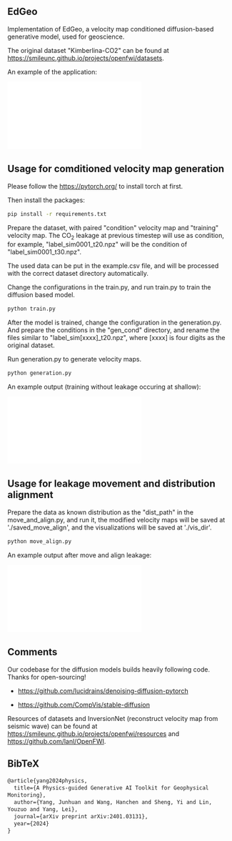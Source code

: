 ## EdGeo

Implementation of EdGeo, a velocity map conditioned diffusion-based generative model, used for geoscience.

The original dataset "Kimberlina-CO2" can be found at 
https://smileunc.github.io/projects/openfwi/datasets.

An example of the application:

![Background](./images/background.pdf)


## Usage for comditioned velocity map generation

Please follow the https://pytorch.org/ to install torch at first.

Then install the packages:

```bash
pip install -r requirements.txt
```

Prepare the dataset, with paired "condition" velocity map and "training" velocity map. The  CO<sub>2</sub> leakage at previous timestep will use as condition, for example, "label_sim0001_t20.npz" will be the condition of "label_sim0001_t30.npz". 

The used data can be put in the example.csv file, and will be processed with the correct dataset directory automatically.

Change the configurations in the train.py, and run train.py to train the diffusion based model.

```bash
python train.py
```

After the model is trained, change the configuration in the generation.py. And prepare the conditions in the "gen_cond" directory, and rename the files similar to "label_sim[xxxx]_t20.npz", where [xxxx] is four digits as the original dataset.

Run generation.py to generate velocity maps.

```bash
python generation.py
```
An example output (training without leakage occuring at shallow):

![Generated](./images/generated_velocity_map.pdf)

## Usage for leakage movement and distribution alignment 

Prepare the data as known distribution as the "dist_path" in the move_and_align.py, and run it, the modified velocity maps will be saved at './saved_move_align', and the visualizations will be saved at './vis_dir'.

```bash
python move_align.py
```

An example output after move and align leakage:

![MovedAligned](./images/moved_and_aligned_velocity_map.pdf)

## Comments

Our codebase for the diffusion models builds heavily following code. Thanks for open-sourcing!

- https://github.com/lucidrains/denoising-diffusion-pytorch

- https://github.com/CompVis/stable-diffusion

Resources of datasets and InversionNet (reconstruct velocity map from seismic wave) can be found at https://smileunc.github.io/projects/openfwi/resources and https://github.com/lanl/OpenFWI.

## BibTeX
```
@article{yang2024physics,
  title={A Physics-guided Generative AI Toolkit for Geophysical Monitoring},
  author={Yang, Junhuan and Wang, Hanchen and Sheng, Yi and Lin, Youzuo and Yang, Lei},
  journal={arXiv preprint arXiv:2401.03131},
  year={2024}
}
```